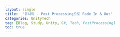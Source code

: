 ```yaml
---
layout: single
title:  "유니티 - Post Processing으로 Fade In & Out"
categories: UnityTech
tag: [Blog, Study, Unity, C#, Tech, PostProcessing]
toc: true
---
```

